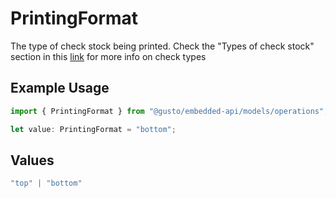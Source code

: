 # PrintingFormat

The type of check stock being printed. Check the "Types of check stock" section in this [link](https://support.gusto.com/article/999877761000000/Pay-your-team-by-check) for more info on check types

## Example Usage

```typescript
import { PrintingFormat } from "@gusto/embedded-api/models/operations";

let value: PrintingFormat = "bottom";
```

## Values

```typescript
"top" | "bottom"
```